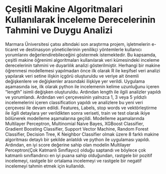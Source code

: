 # Çeşitli Makine Algoritmalari Kullanılarak İnceleme Derecelerinin Tahmini ve Duygu Analizi

Marmara Üniversitesi çatısı altındaki son araştırma projem, işletmelerin e-ticaret ve destinasyon yöneticilerinin yenilikçi yöntemlerle kullanıcı yorumlarını değerlendirebileceğini göstermek istemektedir. Bu kapsamda, çeşitli makine öğrenimi algoritmaları kullanılarak veri kümesindeki inceleme derecelerinin tahmini ve duyarlılık analizi gösterilmiştir. Herhangi bir makine öğrenmesi modellemesi yapılmadan önce ilk olarak R ile keşifsel veri analizi yapılarak veri setine ilişkin içgörü oluşturuldu ve veriye ait önemli değişkenlere ve değişkenler arasındaki ilişkiye yer verildi. Uygulama aşamasında ise, ilk olarak python ile incelemenin kelime uzunluğunu içeren “length” isimli değişken oluşturuldu. Ardından length ile ilgili analizler yapıldı ve yorumlandı. Ardından veri çerçevesinin yalnızca 1, 3 veya 5 yıldızlı incelemelerini içeren classification yapıldı ve analizlere bu yeni veri çerçevesi ile devam edildi. Features, Labels, stop words ve vektörleştirme ile ilgili detaylara yer verildikten sonra veriseti, train ve test olarak ikiye bölünerek modelleme aşamalarına geçildi. Modelleme aşamalarında Multilayer Perceptron, Multinomial Naive Bayes, XGBoost Classifier, Gradient Boosting Classifier, Support Vector Machine, Random Forest Classifier, Decision Tree, K Neighbor Classifier olmak üzere 8 farklı makine algoritması detaylı bir şekilde anlatıldı ve python ile uygulaması yapıldı. Ardından, en iyi score değerine sahip olan modelin Multilayer Perceptron(Çok Katmanlı Sınıflayıcı) olduğu saptandı ve böylece çok katmanlı sınıflandırıcı en iyi puana sahip olduğundan, rastgele bir pozitif incelemeyi, rastgele bir ortalama incelemeyi ve rastgele bir negatif incelemeyi tahmin etmek için kullanıldı.  
